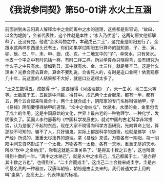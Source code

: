 # 《我说参同契》第50-01讲 水火土互涵

------

前面讲到朱云阳真人解释坎中之金同离中之水的道理，这些都是形容词。“故曰，以金为堤防”，金者代表性，这个性就是本性；“水入乃优游”，这两句原文他都解释了，还没有完。他说“金水两物之中，本藏戊己二土”，这完全是阴阳五行了，金跟水这两样东西里头还有土，你们如果学过阴阳五行算命的就知道，子、丑、寅、卯、辰、巳、午、未、申、酉、戌、亥，十二地支中的“子”，单癸水，只有癸水。 地支一个字之中有时包括一样，有时二样三样。所以学算命只晓得背，没有研究为什么子之中只有水。譬如到丑，其中就有水、金、土三样，就是癸辛巳。这是什么理由？光靠会背去算命，算命不要乱说，会害死人的，有时是造口业啊！依我观察几十年，玩这套的人结果都不大好，就是口业造得太多了。

“土之生数得五，成数得 十”，这要懂得《河洛理数》 了，天一生水，地二生火等等。土数属于五，五数是中间数，得其中。戊己两个土合起来，都有一半，都有五，两个五合起来叫做合十。两个土就合成十，阴阳家的专门名称叫做纳甲，学《易经》阴阳要懂得纳甲的道理。“坎中之金纳戊”，坎是水，水里的金，金里包含了戊土的作用。这是中国原始的文化，世界上最古老的一种物理学、一种化学，发明很久了。英国人李约瑟著的《中国科学发展史》，就对中国的古老科学非常推崇，认为是很了不起的东西。现在大家不晓得向科学方面研究，光向算命上钻，算那些不可知的，骗不了人，只好骗鬼。实际上都是科学的道理，也就是佛学 《华严经》所说的，重重无尽法界的道理。拿《易经》来说，万物各有一阴阳，每一阴阳中间又自然形成了一个太极。万物各有一太极，各有一天地，重重无尽的天地。所以“坎中 之金纳戊”，你看这就是三重关系了，“是得其十数之五也”，这也叫做得到十数的一半。“离中之水纳己”，就是火中之水有己，戊己都属于土，“是亦得其十数之五也”，也得到五。“二土合而成圭”，这戊己二土合拢来成圭字。圭是古代最名贵的一种器皿，汉唐叫朝笏，朝笏是由圭变来的。我们普通文学上用的叫“圭臬”，至高无上，代表神圣的标准。